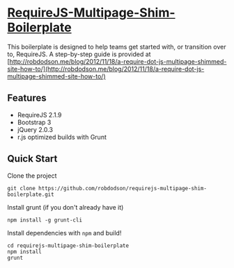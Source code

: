 # [RequireJS-Multipage-Shim-Boilerplate](http://robdodson.me/blog/2012/11/18/a-require-dot-js-multipage-shimmed-site-how-to/)

This boilerplate is designed to help teams get started with, or transition over to, RequireJS. A step-by-step guide is provided at [http://robdodson.me/blog/2012/11/18/a-require-dot-js-multipage-shimmed-site-how-to/](http://robdodson.me/blog/2012/11/18/a-require-dot-js-multipage-shimmed-site-how-to/)

## Features

- RequireJS 2.1.9
- Bootstrap 3
- jQuery 2.0.3
- r.js optimized builds with Grunt

## Quick Start

Clone the project

```
git clone https://github.com/robdodson/requirejs-multipage-shim-boilerplate.git
```

Install grunt (if you don't already have it)

```
npm install -g grunt-cli
```

Install dependencies with `npm` and build!

```
cd requirejs-multipage-shim-boilerplate
npm install
grunt
```